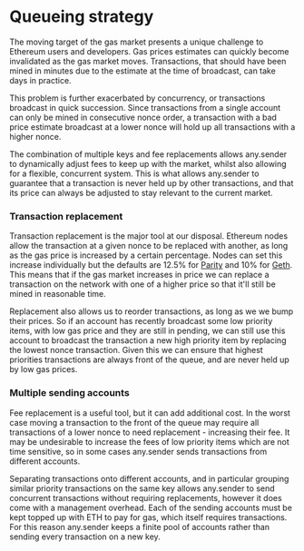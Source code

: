 # Queueing strategy

The moving target of the gas market presents a unique challenge to Ethereum users and developers. Gas prices estimates can quickly become invalidated as the gas market moves. Transactions, that should have been mined in minutes due to the estimate at the time of broadcast, can take days in practice. 

This problem is further exacerbated by concurrency, or transactions broadcast in quick succession. Since transactions from a single account can only be mined in consecutive nonce order, a transaction with a bad price estimate broadcast at a lower nonce will hold up all transactions with a higher nonce.

The combination of multiple keys and fee replacements allows any.sender to dynamically adjust fees to keep up with the market, whilst also allowing for a flexible, concurrent system. This is what allows any.sender to guarantee that a transaction is never held up by other transactions, and that its price can always be adjusted to stay relevant to the current market.

### Transaction replacement
Transaction replacement is the major tool at our disposal. Ethereum nodes allow the transaction at a given nonce to be replaced with another, as long as the gas price is increased by a certain percentage. Nodes can set this increase individually but the defaults are 12.5% for [Parity](https://github.com/openethereum/openethereum/blob/9da1304539d4182981673711fe7a8bcc20fbbcab/miner/src/pool/scoring.rs#L38) and 10% for [Geth](https://github.com/ethereum/go-ethereum/wiki/Command-Line-Options). This means that if the gas market increases in price we can replace a transaction on the network with one of a higher price so that it'll still be mined in reasonable time.

Replacement also allows us to reorder transactions, as long as we we bump their prices. So if an account has recently broadcast some low priority items, with low gas price and they are still in pending, we can still use this account to broadcast the transaction a new high priority item by replacing the lowest nonce transaction. Given this we can ensure that highest priorities transactions are always front of the queue, and are never held up by low gas prices.

### Multiple sending accounts

Fee replacement is a useful tool, but it can add additional cost. In the worst case moving a transaction to the front of the queue may require all transactions of a lower nonce to need replacement - increasing their fee. It may be undesirable to increase the fees of low priority items which are not time sensitive, so in some cases any.sender sends transactions from different accounts.

Separating transactions onto different accounts, and in particular grouping similar priority transactions on the same key allows any.sender to send concurrent transactions without requiring replacements, however it does come with a management overhead. Each of the sending accounts must be kept topped up with ETH to pay for gas, which itself requires transactions. For this reason any.sender keeps a finite pool of accounts rather than sending every transaction on a new key.